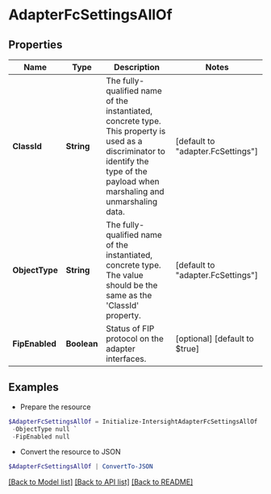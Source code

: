 # AdapterFcSettingsAllOf
## Properties

Name | Type | Description | Notes
------------ | ------------- | ------------- | -------------
**ClassId** | **String** | The fully-qualified name of the instantiated, concrete type. This property is used as a discriminator to identify the type of the payload when marshaling and unmarshaling data. | [default to "adapter.FcSettings"]
**ObjectType** | **String** | The fully-qualified name of the instantiated, concrete type. The value should be the same as the &#39;ClassId&#39; property. | [default to "adapter.FcSettings"]
**FipEnabled** | **Boolean** | Status of FIP protocol on the adapter interfaces. | [optional] [default to $true]

## Examples

- Prepare the resource
```powershell
$AdapterFcSettingsAllOf = Initialize-IntersightAdapterFcSettingsAllOf  -ClassId null `
 -ObjectType null `
 -FipEnabled null
```

- Convert the resource to JSON
```powershell
$AdapterFcSettingsAllOf | ConvertTo-JSON
```

[[Back to Model list]](../README.md#documentation-for-models) [[Back to API list]](../README.md#documentation-for-api-endpoints) [[Back to README]](../README.md)

